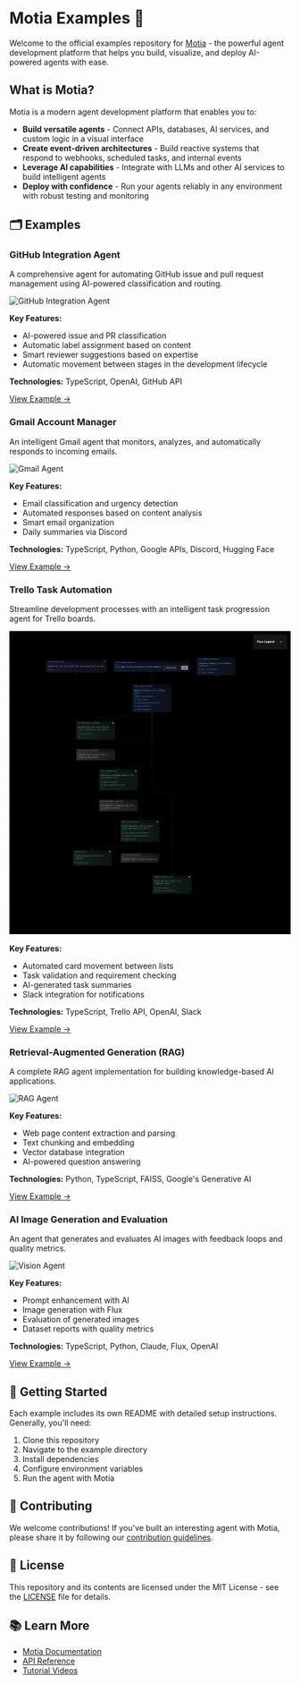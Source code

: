# Motia Examples 🚀

Welcome to the official examples repository for [Motia](https://motia.dev/) - the powerful agent development platform that helps you build, visualize, and deploy AI-powered agents with ease.

## What is Motia?

Motia is a modern agent development platform that enables you to:

- **Build versatile agents** - Connect APIs, databases, AI services, and custom logic in a visual interface
- **Create event-driven architectures** - Build reactive systems that respond to webhooks, scheduled tasks, and internal events
- **Leverage AI capabilities** - Integrate with LLMs and other AI services to build intelligent agents
- **Deploy with confidence** - Run your agents reliably in any environment with robust testing and monitoring

## 🗂 Examples

### GitHub Integration Agent

A comprehensive agent for automating GitHub issue and pull request management using AI-powered classification and routing.

![GitHub Integration Agent](examples/github-integration-workflow/assets/github-integration.png)

**Key Features:**
- AI-powered issue and PR classification
- Automatic label assignment based on content
- Smart reviewer suggestions based on expertise
- Automatic movement between stages in the development lifecycle

**Technologies:** TypeScript, OpenAI, GitHub API

[View Example →](examples/github-integration-workflow)

### Gmail Account Manager

An intelligent Gmail agent that monitors, analyzes, and automatically responds to incoming emails.

![Gmail Agent](examples/gmail-workflow/assets/gmail-workflow.png)

**Key Features:**
- Email classification and urgency detection
- Automated responses based on content analysis
- Smart email organization
- Daily summaries via Discord

**Technologies:** TypeScript, Python, Google APIs, Discord, Hugging Face

[View Example →](examples/gmail-workflow)

### Trello Task Automation

Streamline development processes with an intelligent task progression agent for Trello boards.

![Trello Agent](examples/trello-flow/assets/trello-manager.png)

**Key Features:**
- Automated card movement between lists
- Task validation and requirement checking
- AI-generated task summaries
- Slack integration for notifications

**Technologies:** TypeScript, Trello API, OpenAI, Slack

[View Example →](examples/trello-flow)

### Retrieval-Augmented Generation (RAG)

A complete RAG agent implementation for building knowledge-based AI applications.

![RAG Agent](examples/rag_example/assets/rag-example.png)

**Key Features:**
- Web page content extraction and parsing
- Text chunking and embedding
- Vector database integration
- AI-powered question answering

**Technologies:** Python, TypeScript, FAISS, Google's Generative AI

[View Example →](examples/rag_example)

### AI Image Generation and Evaluation

An agent that generates and evaluates AI images with feedback loops and quality metrics.

![Vision Agent](examples/vision-example/assets/vision-example.png)

**Key Features:**
- Prompt enhancement with AI
- Image generation with Flux
- Evaluation of generated images
- Dataset reports with quality metrics

**Technologies:** TypeScript, Python, Claude, Flux, OpenAI

[View Example →](examples/vision-example)

## 🚀 Getting Started

Each example includes its own README with detailed setup instructions. Generally, you'll need:

1. Clone this repository
2. Navigate to the example directory
3. Install dependencies
4. Configure environment variables
5. Run the agent with Motia

## 🤝 Contributing

We welcome contributions! If you've built an interesting agent with Motia, please share it by following our [contribution guidelines](CONTRIBUTING.md).

## 📝 License

This repository and its contents are licensed under the MIT License - see the [LICENSE](LICENSE) file for details.

## 📚 Learn More

- [Motia Documentation](https://motia.dev/docs)
- [API Reference](https://motia.dev/docs/api)
- [Tutorial Videos](https://motia.dev/resources)